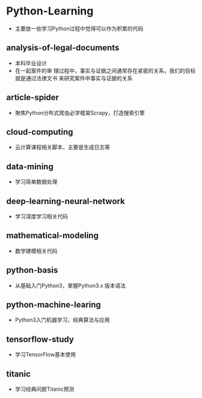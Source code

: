 # Python-Learning

- 主要放一些学习Python过程中觉得可以作为积累的代码

## analysis-of-legal-documents

- 本科毕业设计
- 在一起案件的审 理过程中，事实与证据之间通常存在紧密的关系，我们的目标就是通过法律文书 来研究案件中事实与证据的关系

## article-spider

- 聚焦Python分布式爬虫必学框架Scrapy，打造搜索引擎

## cloud-computing

- 云计算课程相关脚本，主要是生成日志等

## data-mining

- 学习简单数据处理

## deep-learning-neural-network

- 学习深度学习相关代码

## mathematical-modeling

- 数学建模相关代码

## python-basis

- 从基础入门Python3，掌握Python3.x 版本语法

## python-machine-learing

- Python3入门机器学习，经典算法与应用

## tensorflow-study

- 学习TensorFlow基本使用

## titanic

- 学习经典问题Titanic预测

